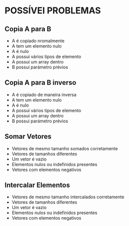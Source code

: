 # POSSÍVEI PROBLEMAS

## Copia A para B
+ A é copiado nromalmente
+ A tem um elemento nulo
+ A é nulo
+ A possui vários tipos de elemento
+ A possui um array dentro
+ B possui parámetro prévios


## Copia A para B inverso
+ A é copiado de maneira inversa
+ A tem um elemento nulo
+ A é nulo
+ A possui vários tipos de elemento
+ A possui um array dentro
+ B possui parámetro prévios


## Somar Vetores
+ Vetores de mesmo tamanho somados corretamente
+ Vetores de tamanhos diferentes
+ Um vetor é vazio
+ Elementos nulos ou indefinidos presentes
+ Vetores com elementos negativos


## Intercalar Elementos
+ Vetores de mesmo tamanho intercalados corretamente
+ Vetores de tamanhos diferentes
+ Um vetor é vazio
+ Elementos nulos ou indefinidos presentes
+ Vetores com elementos negativos